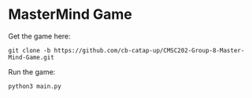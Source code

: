 <h1>MasterMind Game</h1>


Get the game here:
``` 
git clone -b https://github.com/cb-catap-up/CMSC202-Group-8-Master-Mind-Game.git
````

Run the game:

```
python3 main.py
```
